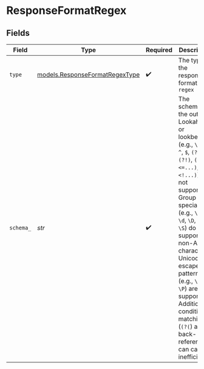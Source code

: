 # ResponseFormatRegex


## Fields

| Field                                                                                                                                                                                                                                                                                                                                                                                                  | Type                                                                                                                                                                                                                                                                                                                                                                                                   | Required                                                                                                                                                                                                                                                                                                                                                                                               | Description                                                                                                                                                                                                                                                                                                                                                                                            |
| ------------------------------------------------------------------------------------------------------------------------------------------------------------------------------------------------------------------------------------------------------------------------------------------------------------------------------------------------------------------------------------------------------ | ------------------------------------------------------------------------------------------------------------------------------------------------------------------------------------------------------------------------------------------------------------------------------------------------------------------------------------------------------------------------------------------------------ | ------------------------------------------------------------------------------------------------------------------------------------------------------------------------------------------------------------------------------------------------------------------------------------------------------------------------------------------------------------------------------------------------------ | ------------------------------------------------------------------------------------------------------------------------------------------------------------------------------------------------------------------------------------------------------------------------------------------------------------------------------------------------------------------------------------------------------ |
| `type`                                                                                                                                                                                                                                                                                                                                                                                                 | [models.ResponseFormatRegexType](../models/responseformatregextype.md)                                                                                                                                                                                                                                                                                                                                 | :heavy_check_mark:                                                                                                                                                                                                                                                                                                                                                                                     | The type of the response format: `regex`                                                                                                                                                                                                                                                                                                                                                               |
| `schema_`                                                                                                                                                                                                                                                                                                                                                                                              | *str*                                                                                                                                                                                                                                                                                                                                                                                                  | :heavy_check_mark:                                                                                                                                                                                                                                                                                                                                                                                     | The schema of the output. Lookaheads or lookbehinds (e.g., `\a`, `\z`, `^`, `$`, `(?=)`, `(?!)`, `(?<=...)`, `(?<!...)`) are not supported. Group specials (e.g., `\w`, `\W`, `\d`, `\D`, `\s`, `\S`) do not support non-ASCII characters. Unicode escape patterns (e.g., `\N`, `\p`, `\P`) are not supported. Additionally, conditional matching (`(?(`) and back-references can cause inefficiency.<br/> |